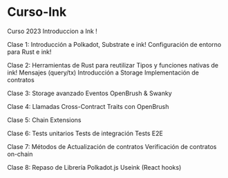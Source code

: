 # Curso-Ink
Curso 2023 Introduccion a Ink !

Clase 1:
Introducción a Polkadot, Substrate e ink!
Configuración de entorno para Rust e ink!

Clase 2:
Herramientas de Rust para reutilizar
Tipos y funciones nativas de ink!
Mensajes (query/tx)
Introducción a Storage
Implementación de contratos

Clase 3:
Storage avanzado
Eventos
OpenBrush & Swanky

Clase 4:
Llamadas Cross-Contract
Traits con OpenBrush

Clase 5:
Chain Extensions

Clase 6:
Tests unitarios
Tests de integración
Tests E2E

Clase 7:
Métodos de Actualización de contratos
Verificación de contratos on-chain

Clase 8:
Repaso de Librería Polkadot.js
Useink (React hooks)




